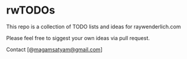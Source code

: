 # rwTODOs

This repo is a collection of TODO lists and ideas for raywenderlich.com

Please feel free to siggest your own ideas via pull request.

Contact [@magamsatyam@gmail.com]
